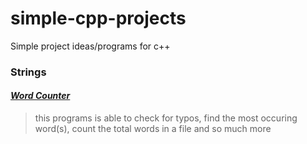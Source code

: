 # simple-cpp-projects
Simple project ideas/programs for c++

### Strings
#### [*Word Counter*](https://github.com/donpsabance/simple-cpp-projects/blob/master/wordCounter.cpp)  
> <p> this programs is able to check for typos, find the most occuring word(s), count the total words in a file and so much more</p>
